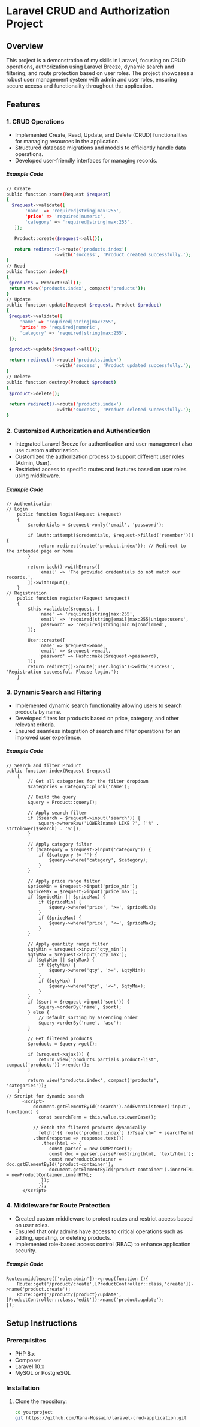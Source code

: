 # Laravel CRUD and Authorization Project

## Overview

This project is a demonstration of my skills in Laravel, focusing on CRUD operations, authorization using Laravel Breeze, dynamic search and filtering, and route protection based on user roles. The project showcases a robust user management system with admin and user roles, ensuring secure access and functionality throughout the application.

## Features

### 1. CRUD Operations
- Implemented Create, Read, Update, and Delete (CRUD) functionalities for managing resources in the application.
- Structured database migrations and models to efficiently handle data operations.
- Developed user-friendly interfaces for managing records.
##### Example Code
   ```bash
   // Create
  public function store(Request $request)
  {
     $request->validate([
          'name' => 'required|string|max:255',
          'price' => 'required|numeric',
          'category' => 'required|string|max:255',
      ]);

      Product::create($request->all());

      return redirect()->route('products.index')
                     ->with('success', 'Product created successfully.');
  }
  // Read
  public function index()
{
    $products = Product::all();
    return view('products.index', compact('products'));
}
// Update
public function update(Request $request, Product $product)
{
    $request->validate([
        'name' => 'required|string|max:255',
        'price' => 'required|numeric',
        'category' => 'required|string|max:255',
    ]);

    $product->update($request->all());

    return redirect()->route('products.index')
                     ->with('success', 'Product updated successfully.');
}
// Delete
public function destroy(Product $product)
{
    $product->delete();

    return redirect()->route('products.index')
                     ->with('success', 'Product deleted successfully.');
}

   ```

### 2. Customized Authorization and Authentication
- Integrated Laravel Breeze for authentication and user management also use custom authorization.
- Customized the authorization process to support different user roles (Admin, User).
- Restricted access to specific routes and features based on user roles using middleware.
##### Example Code
``` base
// Authentication
// Login
    public function login(Request $request)
    {
        $credentials = $request->only('email', 'password');

        if (Auth::attempt($credentials, $request->filled('remember'))) {
            return redirect(route('product.index')); // Redirect to the intended page or home
        }

        return back()->withErrors([
            'email' => 'The provided credentials do not match our records.',
        ])->withInput();
    }
// Registration
    public function register(Request $request)
    {
        $this->validate($request, [
            'name' => 'required|string|max:255',
            'email' => 'required|string|email|max:255|unique:users',
            'password' => 'required|string|min:6|confirmed',
        ]);

        User::create([
            'name' => $request->name,
            'email' => $request->email,
            'password' => Hash::make($request->password),
        ]);
        return redirect()->route('user.login')->with('success', 'Registration successful. Please login.');
    }
```
### 3. Dynamic Search and Filtering
- Implemented dynamic search functionality allowing users to search products by name.
- Developed filters for products based on price, category, and other relevant criteria.
- Ensured seamless integration of search and filter operations for an improved user experience.
##### Example Code
``` base
// Search and filter Product
public function index(Request $request)
    {
        // Get all categories for the filter dropdown
        $categories = Category::pluck('name');

        // Build the query
        $query = Product::query();

        // Apply search filter
        if ($search = $request->input('search')) {
            $query->whereRaw('LOWER(name) LIKE ?', ['%' . strtolower($search) . '%']);
        }

        // Apply category filter
        if ($category = $request->input('category')) {
            if ($category != '') {
                $query->where('category', $category);
            }
        }

        // Apply price range filter
        $priceMin = $request->input('price_min');
        $priceMax = $request->input('price_max');
        if ($priceMin || $priceMax) {
            if ($priceMin) {
                $query->where('price', '>=', $priceMin);
            }
            if ($priceMax) {
                $query->where('price', '<=', $priceMax);
            }
        }

        // Apply quantity range filter
        $qtyMin = $request->input('qty_min');
        $qtyMax = $request->input('qty_max');
        if ($qtyMin || $qtyMax) {
            if ($qtyMin) {
                $query->where('qty', '>=', $qtyMin);
            }
            if ($qtyMax) {
                $query->where('qty', '<=', $qtyMax);
            }
        }
        if ($sort = $request->input('sort')) {
            $query->orderBy('name', $sort);
        } else {
            // Default sorting by ascending order
            $query->orderBy('name', 'asc');
        }

        // Get filtered products
        $products = $query->get();

        if ($request->ajax()) {
            return view('products.partials.product-list', compact('products'))->render();
        }

        return view('products.index', compact('products', 'categories'));
    }
// Srcript for dynamic search
      <script>
          document.getElementById('search').addEventListener('input', function() {
            const searchTerm = this.value.toLowerCase();

          // Fetch the filtered products dynamically
            fetch('{{ route('product.index') }}?search=' + searchTerm)
          .then(response => response.text())
             .then(html => {
                const parser = new DOMParser();
                const doc = parser.parseFromString(html, 'text/html');
                const newProductContainer = doc.getElementById('product-container');
                document.getElementById('product-container').innerHTML = newProductContainer.innerHTML;
             });
            });
      </script>
```
### 4. Middleware for Route Protection
- Created custom middleware to protect routes and restrict access based on user roles.
- Ensured that only admins have access to critical operations such as adding, updating, or deleting products.
- Implemented role-based access control (RBAC) to enhance application security.
##### Example Code
``` base
Route::middleware(['role:admin'])->group(function (){
    Route::get('/product/create',[ProductController::class,'create'])->name('product.create');
    Route::get('/product/{product}/update',[ProductController::class,'edit'])->name('product.update');
});
```
## Setup Instructions

### Prerequisites
- PHP 8.x
- Composer
- Laravel 10.x
- MySQL or PostgreSQL

### Installation
1. Clone the repository:
   ```bash
   cd yourproject
   git https://github.com/Rana-Hossain/laravel-crud-application.git
   ```
